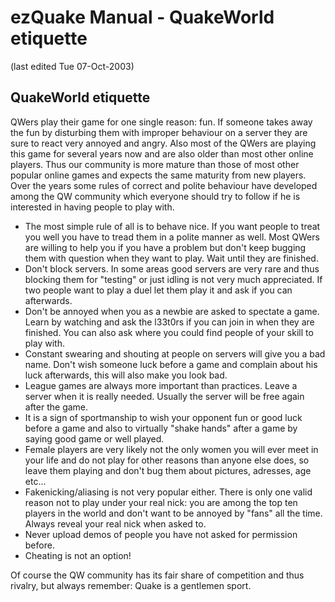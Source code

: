# ezQuake Manual - QuakeWorld etiquette
(last edited Tue 07-Oct-2003)

## QuakeWorld etiquette


QWers play their game for one single reason: fun. If someone takes away the fun by disturbing them with improper behaviour on a server they are sure to react very annoyed and angry. Also most of the QWers are playing this game for several years now and are also older than most other online players. Thus our community is more mature than those of most other popular online games and expects the same maturity from new players. Over the years some rules of correct and polite behaviour have developed among the QW community which everyone should try to follow if he is interested in having people to play with.

- The most simple rule of all is to behave nice. If you want people to treat you well you have to tread them in a polite manner as well. Most QWers are willing to help you if you have a problem but don't keep bugging them with question when they want to play. Wait until they are finished.
- Don't block servers. In some areas good servers are very rare and thus blocking them for "testing" or just idling is not very much appreciated. If two people want to play a duel let them play it and ask if you can afterwards.
- Don't be annoyed when you as a newbie are asked to spectate a game. Learn by watching and ask the l33t0rs if you can join in when they are finished. You can also ask where you could find people of your skill to play with.
- Constant swearing and shouting at people on servers will give you a bad name. Don't wish someone luck before a game and complain about his luck afterwards, this will also make you look bad.
- League games are always more important than practices. Leave a server when it is really needed. Usually the server will be free again after the game.
- It is a sign of sportmanship to wish your opponent fun or good luck before a game and also to virtually "shake hands" after a game by saying good game or well played.
- Female players are very likely not the only women you will ever meet in your life and do not play for other reasons than anyone else does, so leave them playing and don't bug them about pictures, adresses, age etc...
- Fakenicking/aliasing is not very popular either. There is only one valid reason not to play under your real nick: you are among the top ten players in the world and don't want to be annoyed by "fans" all the time. Always reveal your real nick when asked to.
- Never upload demos of people you have not asked for permission before.
- Cheating is not an option!


Of course the QW community has its fair share of competition and thus rivalry, but always remember: Quake is a gentlemen sport.
